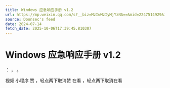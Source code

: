 ```yaml
---
title: Windows 应急响应手册 v1.2
url: https://mp.weixin.qq.com/s?__biz=MzIwMzIyMjYzNA==&mid=2247514929&idx=1&sn=7a9e1bf3a0d4dace4fe2719931403df3
source: Doonsec's feed
date: 2024-07-14
fetch_date: 2025-10-06T17:39:45.810307
---
```


# Windows 应急响应手册 v1.2

：
，
。

视频
小程序
赞
，轻点两下取消赞
在看
，轻点两下取消在看